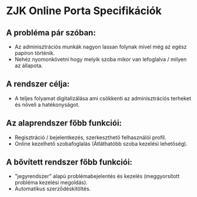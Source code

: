 # ZJK Online Porta Specifikációk

## A probléma pár szóban:
- Az adminisztrációs munkák nagyon lassan folynak mivel még az egész papíron történik.
- Nehéz nyomonkövetni hogy melyik szoba mikor van lefoglalva / milyen az állapota.

## A rendszer célja:
- A teljes folyamat digitalizálása ami csökkenti az adminisztrációs terheket és növeli a hatékonyságot.

## Az alaprendszer főbb funkciói:
- Regisztráció / bejelentkezés, szerkeszthető felhasználói profil.
- Online kezelhető szobafoglalás (Átláthatóbb szoba kezelési lehetőség).

## A bővített rendszer főbb funkciói:
- "jegyrendszer" alapú problémabejelentés és kezelés (meggyorsított probléma kezelési megoldás).
- Automatikus szerződéskitöltés.